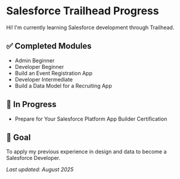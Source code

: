 # Salesforce Trailhead Progress

Hi! I'm currently learning Salesforce development through Trailhead.

## ✅ Completed Modules

- Admin Beginner
- Developer Beginner
- Build an Event Registration App
- Developer Intermediate
- Build a Data Model for a Recruiting App
  
## 🚀 In Progress

- Prepare for Your Salesforce Platform App Builder Certification
    
## 📌 Goal

To apply my previous experience in design and data to become a Salesforce Developer.

_Last updated: August 2025_
